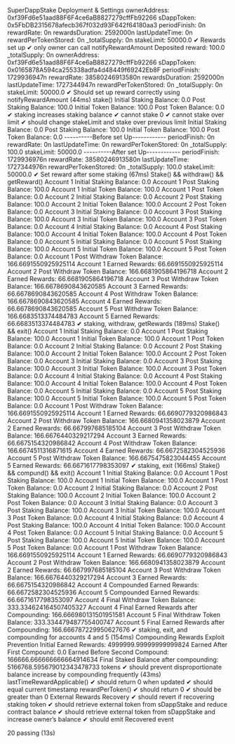  SuperDappStake
    Deployment & Settings
                                        ownerAddress: 0xf39Fd6e51aad88F6F4ce6aB8827279cffFb92266
                                        sDappToken: 0x5FbDB2315678afecb367f032d93F642f64180aa3
                                        periodFinish: 0n
                                        rewardRate: 0n
                                        rewardsDuration: 2592000n
                                        lastUpdateTime: 0n
                                        rewardPerTokenStored: 0n
                                        _totalSupply: 0n
                                        stakeLimit: 50000.0
      ✔ 
    Rewards set up
      ✔ only owner can call notifyRewardAmount
                                        Deposited reward: 100.0
                                        _totalSupply: 0n
                                        ownerAddress: 0xf39Fd6e51aad88F6F4ce6aB8827279cffFb92266
                                        sDappToken: 0x0165878A594ca255338adfa4d48449f69242Eb8F
                                        periodFinish: 1729936947n
                                        rewardRate: 38580246913580n
                                        rewardsDuration: 2592000n
                                        lastUpdateTime: 1727344947n
                                        rewardPerTokenStored: 0n
                                        _totalSupply: 0n
                                        stakeLimit: 50000.0
      ✔ Should set up reward correctly using notifyRewardAmount (44ms)
    stake()
                                        Initial Staking Balance: 0.0
                                        Post Staking Balance: 100.0
                                        Initial Token Balance: 100.0
                                        Post Token Balance: 0.0
      ✔ staking increases staking balance
      ✔ cannot stake 0
      ✔ cannot stake over limit
      ✔ should change stakeLimit and stake over previous limit
                                        Initial Staking Balance: 0.0
                                        Post Staking Balance: 100.0
                                        Initial Token Balance: 100.0
                                        Post Token Balance: 0.0
                                        ----------Before set Up------------
                                        periodFinish: 0n
                                        rewardRate: 0n
                                        lastUpdateTime: 0n
                                        rewardPerTokenStored: 0n
                                        _totalSupply: 100.0
                                        stakeLimit: 50000.0
                                        ----------After set Up------------
                                        periodFinish: 1729936976n
                                        rewardRate: 38580246913580n
                                        lastUpdateTime: 1727344976n
                                        rewardPerTokenStored: 0n
                                        _totalSupply: 100.0
                                        stakeLimit: 50000.0
      ✔ Set reward after some staking (67ms)
    Stake() && withdraw() &&  getReward()
                                        Account 1 Initial Staking Balance: 0.0
                                        Account 1 Post Staking Balance: 100.0
                                        Account 1 Initial Token Balance: 100.0
                                        Account 1 Post Token Balance: 0.0
                                        Account 2 Initial Staking Balance: 0.0
                                        Account 2 Post Staking Balance: 100.0
                                        Account 2 Initial Token Balance: 100.0
                                        Account 2 Post Token Balance: 0.0
                                        Account 3 Initial Staking Balance: 0.0
                                        Account 3 Post Staking Balance: 100.0
                                        Account 3 Initial Token Balance: 100.0
                                        Account 3 Post Token Balance: 0.0
                                        Account 4 Initial Staking Balance: 0.0
                                        Account 4 Post Staking Balance: 100.0
                                        Account 4 Initial Token Balance: 100.0
                                        Account 4 Post Token Balance: 0.0
                                        Account 5 Initial Staking Balance: 0.0
                                        Account 5 Post Staking Balance: 100.0
                                        Account 5 Initial Token Balance: 100.0
                                        Account 5 Post Token Balance: 0.0
                                        Account 1 Post Withdraw Token Balance: 166.6691550925925114
                                        Account 1 Earned Rewards: 66.6691550925925114
                                        Account 2 Post Withdraw Token Balance: 166.6681905864196718
                                        Account 2 Earned Rewards: 66.6681905864196718
                                        Account 3 Post Withdraw Token Balance: 166.6678690843620585
                                        Account 3 Earned Rewards: 66.6678690843620585
                                        Account 4 Post Withdraw Token Balance: 166.6678690843620585
                                        Account 4 Earned Rewards: 66.6678690843620585
                                        Account 5 Post Withdraw Token Balance: 166.6683513374484783
                                        Account 5 Earned Rewards: 66.6683513374484783
      ✔ staking, withdraw, getRewards (189ms)
    Stake() &&  exit()
                                        Account 1 Initial Staking Balance: 0.0
                                        Account 1 Post Staking Balance: 100.0
                                        Account 1 Initial Token Balance: 100.0
                                        Account 1 Post Token Balance: 0.0
                                        Account 2 Initial Staking Balance: 0.0
                                        Account 2 Post Staking Balance: 100.0
                                        Account 2 Initial Token Balance: 100.0
                                        Account 2 Post Token Balance: 0.0
                                        Account 3 Initial Staking Balance: 0.0
                                        Account 3 Post Staking Balance: 100.0
                                        Account 3 Initial Token Balance: 100.0
                                        Account 3 Post Token Balance: 0.0
                                        Account 4 Initial Staking Balance: 0.0
                                        Account 4 Post Staking Balance: 100.0
                                        Account 4 Initial Token Balance: 100.0
                                        Account 4 Post Token Balance: 0.0
                                        Account 5 Initial Staking Balance: 0.0
                                        Account 5 Post Staking Balance: 100.0
                                        Account 5 Initial Token Balance: 100.0
                                        Account 5 Post Token Balance: 0.0
                                        Account 1 Post Withdraw Token Balance: 166.6691550925925114
                                        Account 1 Earned Rewards: 66.6690779320986843
                                        Account 2 Post Withdraw Token Balance: 166.6680941358023879
                                        Account 2 Earned Rewards: 66.667997685185104
                                        Account 3 Post Withdraw Token Balance: 166.6676440329217294
                                        Account 3 Earned Rewards: 66.6675154320986842
                                        Account 4 Post Withdraw Token Balance: 166.6674511316871615
                                        Account 4 Earned Rewards: 66.6672582304525936
                                        Account 5 Post Withdraw Token Balance: 166.6675475823044455
                                        Account 5 Earned Rewards: 66.6671617798353097
      ✔ staking, exit (166ms)
    Stake() && compund() && exit()
                                        Account 1 Initial Staking Balance: 0.0
                                        Account 1 Post Staking Balance: 100.0
                                        Account 1 Initial Token Balance: 100.0
                                        Account 1 Post Token Balance: 0.0
                                        Account 2 Initial Staking Balance: 0.0
                                        Account 2 Post Staking Balance: 100.0
                                        Account 2 Initial Token Balance: 100.0
                                        Account 2 Post Token Balance: 0.0
                                        Account 3 Initial Staking Balance: 0.0
                                        Account 3 Post Staking Balance: 100.0
                                        Account 3 Initial Token Balance: 100.0
                                        Account 3 Post Token Balance: 0.0
                                        Account 4 Initial Staking Balance: 0.0
                                        Account 4 Post Staking Balance: 100.0
                                        Account 4 Initial Token Balance: 100.0
                                        Account 4 Post Token Balance: 0.0
                                        Account 5 Initial Staking Balance: 0.0
                                        Account 5 Post Staking Balance: 100.0
                                        Account 5 Initial Token Balance: 100.0
                                        Account 5 Post Token Balance: 0.0
                                        Account 1 Post Withdraw Token Balance: 166.6691550925925114
                                        Account 1 Earned Rewards: 66.6690779320986843
                                        Account 2 Post Withdraw Token Balance: 166.6680941358023879
                                        Account 2 Earned Rewards: 66.667997685185104
                                        Account 3 Post Withdraw Token Balance: 166.6676440329217294
                                        Account 3 Earned Rewards: 66.6675154320986842
                                        Account 4 Compounded Earned Rewards: 66.6672582304525936
                                        Account 5 Compounded Earned Rewards: 66.6671617798353097
                                        Account 4 Final Withdraw Token Balance: 333.334624164507405327
                                        Account 4 Final Earned Rewards after Compounding: 166.666980131501951581
                                        Account 5 Final Withdraw Token Balance: 333.334479487755400747
                                        Account 5 Final Earned Rewards after Compounding: 166.666787229950627676
      ✔ staking, exit, and compounding for accounts 4 and 5 (154ms)
    Compounding Rewards Exploit Prevention
                                        Initial Earned Rewards: 4999999.99999999999824
                                        Earned After First Compound: 0.0
                                        Earned Before Second Compound: 166666.666666666664914634
                                        Final Staked Balance after compounding: 5166768.595679012343478733 tokens
      ✔ should prevent disproportionate balance increase by compounding frequently (43ms)
    lastTimeRewardApplicable()
      ✔ should return 0
      when updated
        ✔ should equal current timestamp
    rewardPerToken()
      ✔ should return 0
      ✔ should be greater than 0
    External Rewards Recovery
      ✔ should revert if recovering staking token
      ✔ should retrieve external token from sDappStake and reduce contract balance
      ✔ should retrieve external token from sDappStake and increase owner’s balance
      ✔ should emit Recovered event


  20 passing (13s)